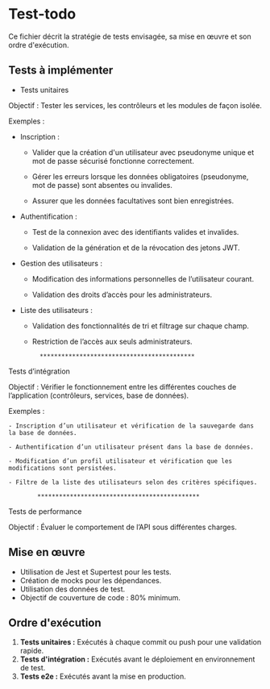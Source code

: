 # Test-todo

Ce fichier décrit la stratégie de tests envisagée, sa mise en œuvre et son ordre d'exécution.

## Tests à implémenter

- Tests unitaires

Objectif : Tester les services, les contrôleurs et les modules de façon isolée.

Exemples :

* Inscription :

    - Valider que la création d'un utilisateur avec pseudonyme unique et mot de passe sécurisé fonctionne correctement.

    - Gérer les erreurs lorsque les données obligatoires (pseudonyme, mot de passe) sont absentes ou invalides.

    - Assurer que les données facultatives sont bien enregistrées.

* Authentification :

    - Test de la connexion avec des identifiants valides et invalides.

    - Validation de la génération et de la révocation des jetons JWT.

* Gestion des utilisateurs :

    - Modification des informations personnelles de l’utilisateur courant.

    - Validation des droits d’accès pour les administrateurs.

* Liste des utilisateurs :

    - Validation des fonctionnalités de tri et filtrage sur chaque champ.

    - Restriction de l’accès aux seuls administrateurs.

            *******************************************
Tests d’intégration

Objectif : Vérifier le fonctionnement entre les différentes couches de l’application (contrôleurs, services, base de données).

Exemples :

    - Inscription d’un utilisateur et vérification de la sauvegarde dans la base de données.

    - Authentification d’un utilisateur présent dans la base de données.

    - Modification d’un profil utilisateur et vérification que les modifications sont persistées.

    - Filtre de la liste des utilisateurs selon des critères spécifiques.

            *********************************************
Tests de performance

Objectif : Évaluer le comportement de l’API sous différentes charges.

## Mise en œuvre

*   Utilisation de Jest et Supertest pour les tests.
*   Création de mocks pour les dépendances.
*   Utilisation des données de test.
*   Objectif de couverture de code : 80% minimum.

## Ordre d'exécution

1.  **Tests unitaires :** Exécutés à chaque commit ou push pour une validation rapide.
2.  **Tests d'intégration :** Exécutés avant le déploiement en environnement de test.
3.  **Tests e2e :** Exécutés avant la mise en production.

